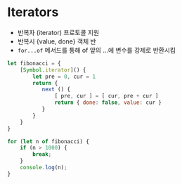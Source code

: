 # Iterators

* 반복자 \(iterator\) 프로토콜 지원
* 반복시 {value, done} 객체 반
* `for...of` 메서드를 통해 of 앞의 ...에 변수를 강제로 반환시킴

```javascript
let fibonacci = {
    [Symbol.iterator]() {
        let pre = 0, cur = 1
        return {
           next () {
               [ pre, cur ] = [ cur, pre + cur ]
               return { done: false, value: cur }
           }
        }
    }
}

for (let n of fibonacci) {
    if (n > 1000) {
        break;
    }
    console.log(n);
}
```

